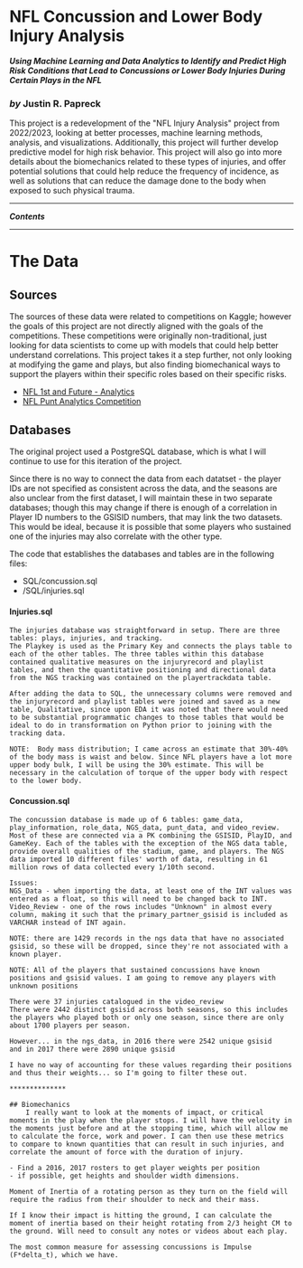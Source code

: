 # NFL Concussion and Lower Body Injury Analysis
***Using Machine Learning and Data Analytics to Identify and Predict High Risk Conditions that Lead to Concussions or Lower Body Injuries During Certain Plays in the NFL***
### *by* Justin R. Papreck

This project is a redevelopment of the "NFL Injury Analysis" project from 2022/2023, looking at better processes, machine learning methods, analysis, and visualizations. Additionally, this project will further develop predictive model for high risk behavior. This project will also go into more details about the biomechanics related to these types of injuries, and offer potential solutions that could help reduce the frequency of incidence, as well as solutions that can reduce the damage done to the body when exposed to such physical trauma. 

---
***Contents***



--- 
# The Data

## Sources
The sources of these data were related to competitions on Kaggle; however the goals of this project are not directly aligned with the goals of the competitions. These competitions were originally non-traditional, just looking for data scientists to come up with models that could help better understand correlations. This project takes it a step further, not only looking at modifying the game and plays, but also finding biomechanical ways to support the players within their specific roles based on their specific risks.  

- [NFL 1st and Future - Analytics](https://www.kaggle.com/competitions/nfl-playing-surface-analytics/data)
- [NFL Punt Analytics Competition](https://www.kaggle.com/competitions/NFL-Punt-Analytics-Competition/data)

## Databases 
The original project used a PostgreSQL database, which is what I will continue to use for this iteration of the project. 

Since there is no way to connect the data from each datatset - the player IDs are not specified as consistent across the data, and the seasons are also unclear from the first dataset, I will maintain these in two separate databases; though this may change if there is enough of a correlation in Player ID numbers to the GSISID numbers, that may link the two datasets. This would be ideal, because it is possible that some players who sustained one of the injuries may also correlate with the other type. 

The code that establishes the databases and tables are in the following files:
-  SQL/concussion.sql
-  /SQL/injuries.sql 

#### Injuries.sql
    The injuries database was straightforward in setup. There are three tables: plays, injuries, and tracking.
    The Playkey is used as the Primary Key and connects the plays table to each of the other tables. The three tables within this database contained qualitative measures on the injuryrecord and playlist tables, and then the quantitative positioning and directional data from the NGS tracking was contained on the playertrackdata table. 

    After adding the data to SQL, the unnecessary columns were removed and the injuryrecord and playlist tables were joined and saved as a new table, Qualitative, since upon EDA it was noted that there would need to be substantial programmatic changes to those tables that would be ideal to do in transformation on Python prior to joining with the tracking data. 

    NOTE:  Body mass distribution; I came across an estimate that 30%-40% of the body mass is waist and below. Since NFL players have a lot more upper body bulk, I will be using the 30% estimate. This will be necessary in the calculation of torque of the upper body with respect to the lower body. 

    

#### Concussion.sql
    The concussion database is made up of 6 tables: game_data, play_information, role_data, NGS_data, punt_data, and video_review. Most of these are connected via a PK combining the GSISID, PlayID, and GameKey. Each of the tables with the exception of the NGS data table, provide overall qualities of the stadium, game, and players. The NGS data imported 10 different files' worth of data, resulting in 61 million rows of data collected every 1/10th second. 

    Issues: 
    NGS_Data - when importing the data, at least one of the INT values was entered as a float, so this will need to be changed back to INT. 
    Video_Review - one of the rows includes "Unknown" in almost every column, making it such that the primary_partner_gsisid is included as VARCHAR instead of INT again.  

    NOTE: there are 1429 records in the ngs data that have no associated gsisid, so these will be dropped, since they're not associated with a known player. 

    NOTE: All of the players that sustained concussions have known positions and gsisid values. I am going to remove any players with unknown positions

    There were 37 injuries catalogued in the video_review
    There were 2442 distinct gsisid across both seasons, so this includes the players who played both or only one season, since there are only about 1700 players per season. 

    However... in the ngs_data, in 2016 there were 2542 unique gsisid
    and in 2017 there were 2890 unique gsisid

    I have no way of accounting for these values regarding their positions and thus their weights... so I'm going to filter these out. 

    **************

    ## Biomechanics
        I really want to look at the moments of impact, or critical moments in the play when the player stops. I will have the velocity in the moments just before and at the stopping time, which will allow me to calculate the force, work and power. I can then use these metrics to compare to known quantities that can result in such injuries, and correlate the amount of force with the duration of injury. 

    - Find a 2016, 2017 rosters to get player weights per position
    - if possible, get heights and shoulder width dimensions. 

    Moment of Inertia of a rotating person as they turn on the field will require the radius from their shoulder to neck and their mass. 

    If I know their impact is hitting the ground, I can calculate the moment of inertia based on their height rotating from 2/3 height CM to the ground. Will need to consult any notes or videos about each play. 

    The most common measure for assessing concussions is Impulse (F*delta_t), which we have. 

    

    

    